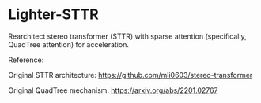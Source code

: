 # Lighter-STTR
Rearchitect stereo transformer (STTR) with sparse attention (specifically, QuadTree attention) for acceleration.

Reference:

Original STTR architecture: https://github.com/mli0603/stereo-transformer

Original QuadTree mechanism: https://arxiv.org/abs/2201.02767
